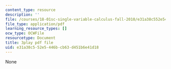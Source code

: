 ```yaml
---
content_type: resource
description: ''
file: /courses/18-01sc-single-variable-calculus-fall-2010/e31a38c552e5446bcb63d451b6e41d18_jBkXbAgMj6s.pdf
file_type: application/pdf
learning_resource_types: []
ocw_type: OCWFile
resourcetype: Document
title: 3play pdf file
uid: e31a38c5-52e5-446b-cb63-d451b6e41d18
---
```

None

